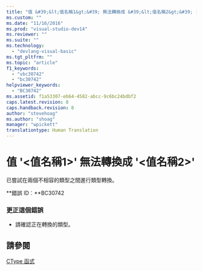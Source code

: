 ```yaml
---
title: "值 &#39;&lt;值名稱1&gt;&#39; 無法轉換成 &#39;&lt;值名稱2&gt;&#39; | Microsoft Docs"
ms.custom: ""
ms.date: "11/16/2016"
ms.prod: "visual-studio-dev14"
ms.reviewer: ""
ms.suite: ""
ms.technology: 
  - "devlang-visual-basic"
ms.tgt_pltfrm: ""
ms.topic: "article"
f1_keywords: 
  - "vbc30742"
  - "bc30742"
helpviewer_keywords: 
  - "BC30742"
ms.assetid: f1a53307-eb64-4582-abcc-9c6bc24bdbf2
caps.latest.revision: 8
caps.handback.revision: 8
author: "stevehoag"
ms.author: "shoag"
manager: "wpickett"
translationtype: Human Translation
---
```

# 值 &#39;&lt;值名稱1&gt;&#39; 無法轉換成 &#39;&lt;值名稱2&gt;&#39;
已嘗試在兩個不相容的類型之間進行類型轉換。  
  
 **錯誤 ID︰**BC30742  
  
### 更正這個錯誤  
  
-   請確認正在轉換的類型。  
  
## 請參閱  
 [CType 函式](../../visual-basic/language-reference/functions/ctype-function.md)